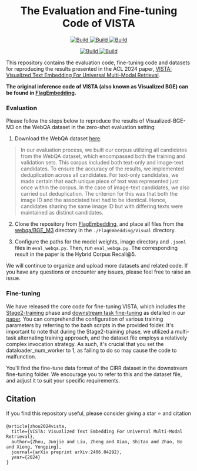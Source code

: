 <h1 align="center">The Evaluation and Fine-tuning Code of VISTA</h1>
<p align="center">
    <a href="https://arxiv.org/abs/2406.04292">
            <img alt="Build" src="http://img.shields.io/badge/cs.CV-arXiv%3A2406.04292-B31B1B.svg">
    </a>
    <a href="https://github.com/FlagOpen/FlagEmbedding/tree/master/FlagEmbedding/visual">
        <img alt="Build" src="https://img.shields.io/badge/Github-VISTA Code-blue">
    </a>
    <a href="https://huggingface.co/BAAI/bge-visualized">
        <img alt="Build" src="https://img.shields.io/badge/🤗 Model-VISTA Model-yellow">
</p>

<p align="center">
</a>
    <a href="https://huggingface.co/datasets/JUNJIE99/VISTA_S2">
        <img alt="Build" src="https://img.shields.io/badge/🤗 Dataset-VISTA S2 Training Dataset-yellow">
    </a>
    <a href="https://huggingface.co/datasets/JUNJIE99/VISTA_Evaluation">
        <img alt="Build" src="https://img.shields.io/badge/🤗 Dataset-Zero_Shot Multimodal Retrieval Dataset-yellow">
    </a>
</p>

This repository contains the evaluation code, fine-tuning code and datasets for reproducing the results presented in the ACL 2024 paper, [VISTA: Visualized Text Embedding For Universal Multi-Modal Retrieval](https://arxiv.org/abs/2406.04292). 

**The original inference code of VISTA (also known as Visualized BGE) can be found in [FlagEmbedding](https://github.com/FlagOpen/FlagEmbedding/tree/master/FlagEmbedding/visual).**

### Evaluation

Please follow the steps below to reproduce the results of Visualized-BGE-M3 on the WebQA dataset in the zero-shot evaluation setting:

1. Download the WebQA dataset [here](https://huggingface.co/datasets/JUNJIE99/VISTA_Evaluation).
> In our evaluation process, we built our corpus utilizing all candidates from the WebQA dataset, which encompassed both the training and validation sets. This corpus included both text-only and image-text candidates. To ensure the accuracy of the results, we implemented deduplication across all candidates. For text-only candidates, we made certain that each unique piece of text was represented just once within the corpus. In the case of image-text candidates, we also carried out deduplication. The criterion for this was that both the image ID and the associated text had to be identical. Hence, candidates sharing the same image ID but with differing texts were maintained as distinct candidates.

2. Clone the repository from [FlagEmbedding](https://github.com/FlagOpen/FlagEmbedding), and place all files from the [webqa/BGE_M3](https://github.com/JUNJIE99/VISTA_Evaluation_FineTuning/tree/main/evaluation_example_webqa/BGE-M3) directory in the ```./FlagEmbedding/Visual``` directory.

3. Configure the paths for the model weights, image directory and ```.jsonl``` files in ```eval_webqa.py```. Then, run ```eval_webqa.py```. The corresponding result in the paper is the Hybrid Corpus Recall@5.

We will continue to organize and upload more datasets and related code. If you have any questions or encounter any issues, please feel free to raise an issue.

### Fine-tuning
We have released the core code for fine-tuning VISTA, which includes the [Stage2-training](https://github.com/JUNJIE99/VISTA_Evaluation_FineTuning/tree/main/stage2_training_code) phase and [downstream task fine-tuning](https://github.com/JUNJIE99/VISTA_Evaluation_FineTuning/tree/main/downstream_finetune_example) as detailed in our [paper](https://arxiv.org/abs/2406.04292). You can comprehend the configuration of various training parameters by referring to the bash scripts in the provided folder. It's important to note that during the Stage2-training phase, we utilized a multi-task alternating training approach, and the dataset file employs a relatively complex invocation strategy. As such, it's crucial that you set the dataloader_num_worker to 1, as failing to do so may cause the code to malfunction.

You'll find the fine-tune data format of the CIRR dataset in the downstream fine-tuning folder. We encourage you to refer to this and the dataset file, and adjust it to suit your specific requirements.


## Citation
If you find this repository useful, please consider giving a star ⭐ and citation
```
@article{zhou2024vista,
  title={VISTA: Visualized Text Embedding For Universal Multi-Modal Retrieval},
  author={Zhou, Junjie and Liu, Zheng and Xiao, Shitao and Zhao, Bo and Xiong, Yongping},
  journal={arXiv preprint arXiv:2406.04292},
  year={2024}
}
```
